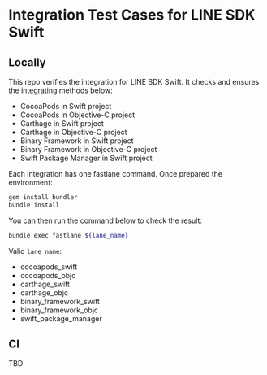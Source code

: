 # Integration Test Cases for LINE SDK Swift

## Locally

This repo verifies the integration for LINE SDK Swift. It checks and ensures the integrating methods below:

- CocoaPods in Swift project
- CocoaPods in Objective-C project
- Carthage in Swift project
- Carthage in Objective-C project
- Binary Framework in Swift project
- Binary Framework in Objective-C project
- Swift Package Manager in Swift project

Each integration has one fastlane command. Once prepared the environment:

```sh
gem install bundler
bundle install
```

You can then run the command below to check the result:

```sh
bundle exec fastlane ${lane_name}
```

Valid `lane_name`:

- cocoapods_swift
- cocoapods_objc
- carthage_swift
- carthage_objc
- binary_framework_swift
- binary_framework_objc
- swift_package_manager

## CI

TBD